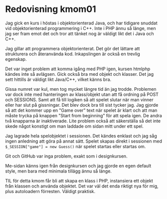 ---
---
Redovisning kmom01
=========================

Jag gick en kurs i höstas i objektorienterad Java, och har tidigare snuddat vid objektorienterad programmering i C++. Inte i PHP ännu så länge, men jag ser fram emot det och tror att tänket nog är väldigt likt det i Java och C++.

Jag gillar att programmera objektorienterat. Det gör det lättare att strukturera och återanvända kod. Inkapslingen är också en trevlig egenskap.

Det var inget problem att komma igång med PHP igen, kursen htmlphp kändes inte så avlägsen. Gick också bra med objekt och klasser. Det jag sett hittills är väldigt likt Java/C++, vilket känns bra.

Gissa numret var kul, men tog mycket längre tid än jag trodde. Problemen var dock inte med hanteringen av klass/objekt utan att få ordning på POST och SESSIONS. Samt att få till logiken så att spelet slutar när man vinner eller har slut på gissningar. Det blev dock bra till sist tycker jag. Jag gjorde så att det kommer upp en "Game over" text när spelet är klart och att man måste trycka på knappen "Start from beginning" för att spela igen. De andra två knapparna är inaktiverade. Lite problem också att säkerställa så det inte skede något konstigt om man laddade om sidan mitt under ett spel.

Jag lagrade hela spelobjektet i sessionen. Det kändes enklast och jag såg ingen anledning att göra på annat sätt. Spelet skapas direkt i sessionen med `$_SESSION["game"] = new Guess()` när spelet startas eller startas om.

Git och GitHub var inga problem, exakt som i designkursen.

Me-sidan känns igen från designkursen och jag gjorde en egen default style, men bara med minimala tillägg ännu så länge.

TIL för detta kmom får bli att skapa en klass i PHP, instansiera ett objekt från klassen och använda objektet. Det var väl det enda riktigt nya för mig, plus autoloadern förresten. Väldigt praktisk.
